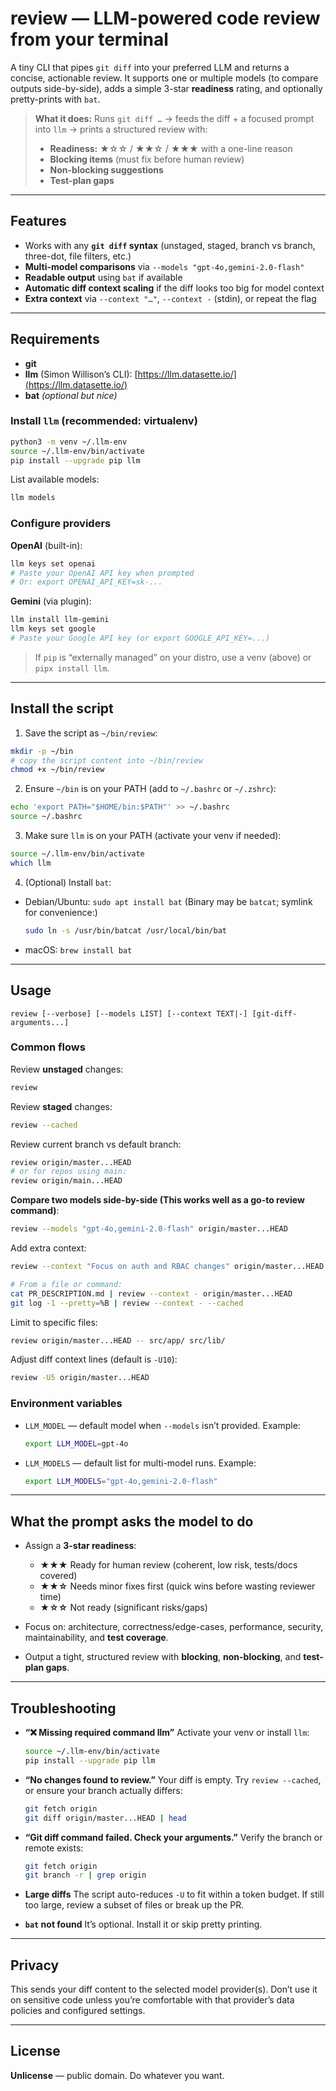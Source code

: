 # review — LLM-powered code review from your terminal

A tiny CLI that pipes `git diff` into your preferred LLM and returns a concise, actionable review. It supports one or multiple models (to compare outputs side-by-side), adds a simple 3-star **readiness** rating, and optionally pretty-prints with `bat`.

> **What it does:**
> Runs `git diff …` → feeds the diff + a focused prompt into `llm` → prints a structured review with:
>
> * **Readiness:** ★☆☆ / ★★☆ / ★★★ with a one-line reason
> * **Blocking items** (must fix before human review)
> * **Non-blocking suggestions**
> * **Test-plan gaps**

---

## Features

* Works with any **`git diff` syntax** (unstaged, staged, branch vs branch, three-dot, file filters, etc.)
* **Multi-model comparisons** via `--models "gpt-4o,gemini-2.0-flash"`
* **Readable output** using `bat` if available
* **Automatic diff context scaling** if the diff looks too big for model context
* **Extra context** via `--context "…"`, `--context -` (stdin), or repeat the flag

---

## Requirements

* **git**
* **llm** (Simon Willison’s CLI): [https://llm.datasette.io/](https://llm.datasette.io/)
* **bat** *(optional but nice)*

### Install `llm` (recommended: virtualenv)

```bash
python3 -m venv ~/.llm-env
source ~/.llm-env/bin/activate
pip install --upgrade pip llm
```

List available models:

```bash
llm models
```

### Configure providers

**OpenAI** (built-in):

```bash
llm keys set openai
# Paste your OpenAI API key when prompted
# Or: export OPENAI_API_KEY=sk-...
```

**Gemini** (via plugin):

```bash
llm install llm-gemini
llm keys set google
# Paste your Google API key (or export GOOGLE_API_KEY=...)
```

> If `pip` is “externally managed” on your distro, use a venv (above) or `pipx install llm`.

---

## Install the script

1. Save the script as `~/bin/review`:

```bash
mkdir -p ~/bin
# copy the script content into ~/bin/review
chmod +x ~/bin/review
```

2. Ensure `~/bin` is on your PATH (add to `~/.bashrc` or `~/.zshrc`):

```bash
echo 'export PATH="$HOME/bin:$PATH"' >> ~/.bashrc
source ~/.bashrc
```

3. Make sure `llm` is on your PATH (activate your venv if needed):

```bash
source ~/.llm-env/bin/activate
which llm
```

4. (Optional) Install `bat`:

* Debian/Ubuntu: `sudo apt install bat`
  (Binary may be `batcat`; symlink for convenience:)

  ```bash
  sudo ln -s /usr/bin/batcat /usr/local/bin/bat
  ```
* macOS: `brew install bat`

---

## Usage

```
review [--verbose] [--models LIST] [--context TEXT|-] [git-diff-arguments...]
```

### Common flows

Review **unstaged** changes:

```bash
review
```

Review **staged** changes:

```bash
review --cached
```

Review current branch vs default branch:

```bash
review origin/master...HEAD
# or for repos using main:
review origin/main...HEAD
```

**Compare two models side-by-side (This works well as a go-to review command)**:

```bash
review --models "gpt-4o,gemini-2.0-flash" origin/master...HEAD
```

Add extra context:

```bash
review --context "Focus on auth and RBAC changes" origin/master...HEAD

# From a file or command:
cat PR_DESCRIPTION.md | review --context - origin/master...HEAD
git log -1 --pretty=%B | review --context - --cached
```

Limit to specific files:

```bash
review origin/master...HEAD -- src/app/ src/lib/
```

Adjust diff context lines (default is `-U10`):

```bash
review -U5 origin/master...HEAD
```

### Environment variables

* `LLM_MODEL` — default model when `--models` isn’t provided.
  Example:

  ```bash
  export LLM_MODEL=gpt-4o
  ```
* `LLM_MODELS` — default list for multi-model runs.
  Example:

  ```bash
  export LLM_MODELS="gpt-4o,gemini-2.0-flash"
  ```

---

## What the prompt asks the model to do

* Assign a **3-star readiness**:

  * **★★★** Ready for human review (coherent, low risk, tests/docs covered)
  * **★★☆** Needs minor fixes first (quick wins before wasting reviewer time)
  * **★☆☆** Not ready (significant risks/gaps)

* Focus on: architecture, correctness/edge-cases, performance, security, maintainability, and **test coverage**.

* Output a tight, structured review with **blocking**, **non-blocking**, and **test-plan gaps**.

---

## Troubleshooting

* **“❌ Missing required command llm”**
  Activate your venv or install `llm`:

  ```bash
  source ~/.llm-env/bin/activate
  pip install --upgrade pip llm
  ```

* **“No changes found to review.”**
  Your diff is empty. Try `review --cached`, or ensure your branch actually differs:

  ```bash
  git fetch origin
  git diff origin/master...HEAD | head
  ```

* **“Git diff command failed. Check your arguments.”**
  Verify the branch or remote exists:

  ```bash
  git fetch origin
  git branch -r | grep origin
  ```

* **Large diffs**
  The script auto-reduces `-U` to fit within a token budget. If still too large, review a subset of files or break up the PR.

* **`bat` not found**
  It’s optional. Install it or skip pretty printing.

---

## Privacy

This sends your diff content to the selected model provider(s). Don’t use it on sensitive code unless you’re comfortable with that provider’s data policies and configured settings.

---

## License

**Unlicense** — public domain. Do whatever you want.
